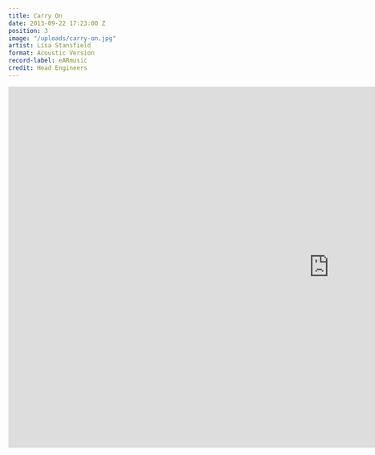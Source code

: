 ```yaml
---
title: Carry On
date: 2013-09-22 17:23:00 Z
position: 3
image: "/uploads/carry-on.jpg"
artist: Lisa Stansfield
format: Acoustic Version
record-label: eARmusic
credit: Head Engineers
---
```


<div class="responsive-embed  widescreen">
<iframe width="1280" height="720" src="https://www.youtube.com/embed/PlAyKo-Ks5A?rel=0&amp;showinfo=0" frameborder="0" allowfullscreen></iframe>
</div>